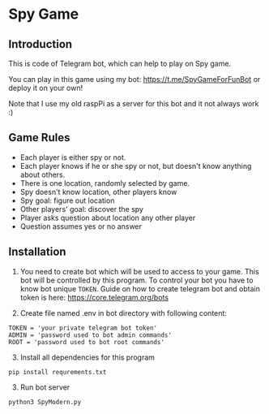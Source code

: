 # Spy Game
## Introduction
This is code of Telegram bot, which can help to play on Spy game.

You can play in this game using my bot: https://t.me/SpyGameForFunBot or deploy it on your own!

Note that I use my old raspPi as a server for this bot and it not always work :)

## Game Rules
 - Each player is either spy or not.
 - Each player knows if he or she spy or not, but doesn't know anything about others.
 - There is one location, randomly selected by game.
 - Spy doesn't know location, other players know
 - Spy goal: figure out location
 - Other players' goal: discover the spy
 - Player asks question about location any other player
 - Question assumes yes or no answer

## Installation

1. You need to create bot which will be used to access to your game.
This bot will be controlled by this program.
To control your bot you have to know bot unique `TOKEN`.
Guide on how to create telegram bot and obtain token is here: https://core.telegram.org/bots

2. Create file named .env in bot directory with following content:
```
TOKEN = 'your private telegram bot token'
ADMIN = 'password used to bot admin commands'
ROOT = 'password used to bot root commands'
```

3. Install all dependencies for this program
```
pip install requrements.txt
```

3. Run bot server
```
python3 SpyModern.py
```
